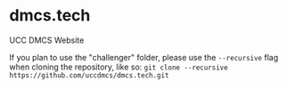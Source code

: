 # dmcs.tech
UCC DMCS Website

If you plan to use the "challenger" folder, please use the `--recursive` flag when cloning the repository, like so: `git clone --recursive https://github.com/uccdmcs/dmcs.tech.git`
